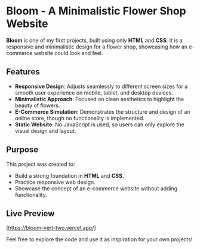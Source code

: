 # Bloom - A Minimalistic Flower Shop Website

**Bloom** is one of my first projects, built using only **HTML** and **CSS**. It is a responsive and minimalistic design for a flower shop, showcasing how an e-commerce website could look and feel.

## Features

- **Responsive Design**: Adjusts seamlessly to different screen sizes for a smooth user experience on mobile, tablet, and desktop devices.
- **Minimalistic Approach**: Focused on clean aesthetics to highlight the beauty of flowers.
- **E-Commerce Simulation**: Demonstrates the structure and design of an online store, though no functionality is implemented.
- **Static Website**: No JavaScript is used, so users can only explore the visual design and layout.

## Purpose

This project was created to:
- Build a strong foundation in **HTML** and **CSS**.
- Practice responsive web design.
- Showcase the concept of an e-commerce website without adding functionality.

## Live Preview

[https://bloom-vert-two.vercel.app/]

Feel free to explore the code and use it as inspiration for your own projects!
